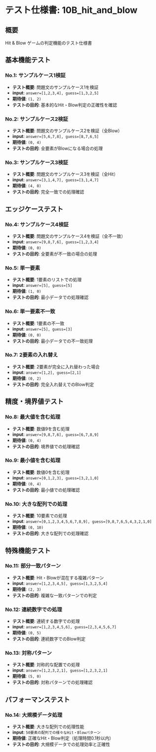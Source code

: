# テスト仕様書: 10B_hit_and_blow

## 概要
Hit & Blow ゲームの判定機能のテスト仕様書

## 基本機能テスト

### No.1: サンプルケース1検証
- **テスト概要**: 問題文のサンプルケース1を検証
- **input**: `answer=[1,2,3,4], guess=[1,3,2,5]`
- **期待値**: `(1, 2)`
- **テストの目的**: 基本的なHit・Blow判定の正確性を確認

### No.2: サンプルケース2検証
- **テスト概要**: 問題文のサンプルケース2を検証（全Blow）
- **input**: `answer=[5,6,7,8], guess=[8,7,6,5]`
- **期待値**: `(0, 4)`
- **テストの目的**: 全要素がBlowになる場合の処理

### No.3: サンプルケース3検証
- **テスト概要**: 問題文のサンプルケース3を検証（全Hit）
- **input**: `answer=[3,1,4,7], guess=[3,1,4,7]`
- **期待値**: `(4, 0)`
- **テストの目的**: 完全一致での処理確認

## エッジケーステスト

### No.4: サンプルケース4検証
- **テスト概要**: 問題文のサンプルケース4を検証（全不一致）
- **input**: `answer=[9,8,7,6], guess=[1,2,3,4]`
- **期待値**: `(0, 0)`
- **テストの目的**: 全要素が不一致の場合の処理

### No.5: 単一要素
- **テスト概要**: 1要素のリストでの処理
- **input**: `answer=[5], guess=[5]`
- **期待値**: `(1, 0)`
- **テストの目的**: 最小データでの処理確認

### No.6: 単一要素不一致
- **テスト概要**: 1要素の不一致
- **input**: `answer=[5], guess=[3]`
- **期待値**: `(0, 0)`
- **テストの目的**: 最小データでの不一致処理

### No.7: 2要素の入れ替え
- **テスト概要**: 2要素が完全に入れ替わった場合
- **input**: `answer=[1,2], guess=[2,1]`
- **期待値**: `(0, 2)`
- **テストの目的**: 完全入れ替えでのBlow判定

## 精度・境界値テスト

### No.8: 最大値を含む処理
- **テスト概要**: 数値9を含む処理
- **input**: `answer=[9,8,7,6], guess=[6,7,8,9]`
- **期待値**: `(0, 4)`
- **テストの目的**: 境界値での処理確認

### No.9: 最小値を含む処理
- **テスト概要**: 数値0を含む処理
- **input**: `answer=[0,1,2,3], guess=[3,2,1,0]`
- **期待値**: `(0, 4)`
- **テストの目的**: 最小値での処理確認

### No.10: 大きな配列での処理
- **テスト概要**: 10要素での処理
- **input**: `answer=[0,1,2,3,4,5,6,7,8,9], guess=[9,8,7,6,5,4,3,2,1,0]`
- **期待値**: `(0, 10)`
- **テストの目的**: 大きな配列での処理確認

## 特殊機能テスト

### No.11: 部分一致パターン
- **テスト概要**: Hit・Blowが混在する複雑パターン
- **input**: `answer=[1,2,3,4,5], guess=[1,3,2,5,4]`
- **期待値**: `(2, 3)`
- **テストの目的**: 複雑な一致パターンでの判定

### No.12: 連続数字での処理
- **テスト概要**: 連続する数字での処理
- **input**: `answer=[1,2,3,4,5,6], guess=[2,3,4,5,6,7]`
- **期待値**: `(0, 5)`
- **テストの目的**: 連続数字でのBlow判定

### No.13: 対称パターン
- **テスト概要**: 対称的な配置での処理
- **input**: `answer=[1,2,3,2,1], guess=[1,2,3,2,1]`
- **期待値**: `(5, 0)`
- **テストの目的**: 対称パターンでの処理確認

## パフォーマンステスト

### No.14: 大規模データ処理
- **テスト概要**: 大きな配列での処理性能
- **input**: `50要素の配列での様々なHit・Blowパターン`
- **期待値**: 正確なHit・Blow判定（処理時間0.1秒以内）
- **テストの目的**: 大規模データでの処理効率と正確性